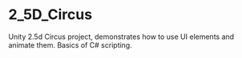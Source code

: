 # 2_5D_Circus
Unity 2.5d Circus project, demonstrates how to use UI elements and animate them. Basics of C# scripting.
